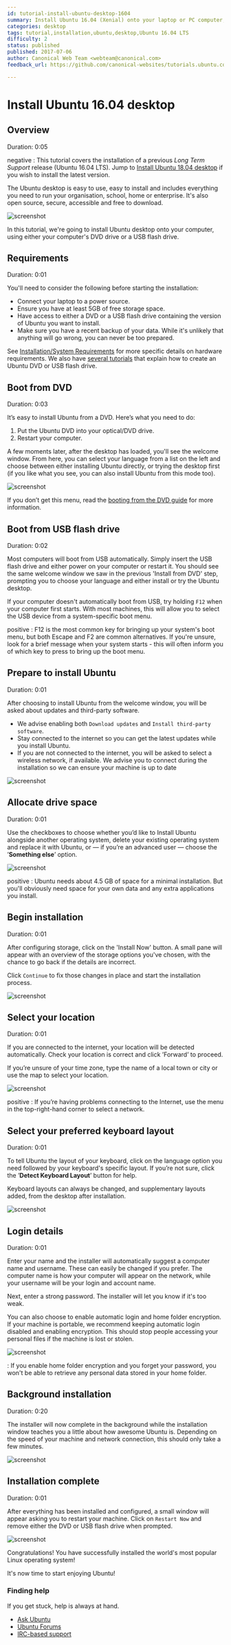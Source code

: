 ```yaml
---
id: tutorial-install-ubuntu-desktop-1604
summary: Install Ubuntu 16.04 (Xenial) onto your laptop or PC computer, from either a DVD or a USB flash drive.
categories: desktop
tags: tutorial,installation,ubuntu,desktop,Ubuntu 16.04 LTS
difficulty: 2
status: published
published: 2017-07-06
author: Canonical Web Team <webteam@canonical.com>
feedback_url: https://github.com/canonical-websites/tutorials.ubuntu.com/issues

---
```


# Install Ubuntu 16.04 desktop

## Overview
Duration: 0:05

negative
: This tutorial covers the installation of a previous *Long Term Support* release (Ubuntu 16.04 LTS). Jump to [Install Ubuntu 18.04 desktop](https://tutorials.ubuntu.com/tutorial/tutorial-install-ubuntu-desktop) if you wish to install the latest version. 

The Ubuntu desktop is easy to use, easy to install and includes everything you need to run your organisation, school, home or enterprise. It's also open source, secure, accessible and free to download.

![screenshot](https://assets.ubuntu.com/v1/8de0a986-ubuntu-desktop.png)

In this tutorial, we're going to install Ubuntu desktop onto your computer, using either your computer's DVD drive or a USB flash drive.

## Requirements
Duration: 0:01

You'll need to consider the following before starting the installation:

* Connect your laptop to a power source.
* Ensure you have at least 5GB of free storage space.
* Have access to either a DVD or a USB flash drive containing the version of Ubuntu you want
  to install.
* Make sure you have a recent backup of your data. While it's unlikely that
  anything will go wrong, you can never be too prepared.

See [Installation/System Requirements](https://help.ubuntu.com/community/Installation/SystemRequirements) for more specific details on hardware requirements. We also have [several tutorials](/) that explain how to create an Ubuntu DVD or USB flash drive.

## Boot from DVD
Duration: 0:03

It’s easy to install Ubuntu from a DVD. Here’s what you need to do:

1. Put the Ubuntu DVD into your optical/DVD drive.
1. Restart your computer.

A few moments later, after the desktop has loaded, you'll see the welcome window. From here, you can select your language from a list on the left and choose between either installing Ubuntu directly, or trying the desktop first (if you like what you see, you can also install Ubuntu from this mode too).

![screenshot](https://assets.ubuntu.com/v1/dfc572f0-download-desktop-install-ubuntu-desktop_1.jpg)

If you don’t get this menu, read the [booting from the DVD guide](https://help.ubuntu.com/community/BootFromCD?_ga=2.102380610.2115462233.1496186978-1155966827.1485186360) for more information.

## Boot from USB flash drive
Duration: 0:02

Most computers will boot from USB automatically. Simply insert the USB flash drive and either power on your computer or restart it. You should see the same welcome window we saw in the previous 'Install from DVD' step, prompting you to choose your language and either install or try the Ubuntu desktop.

If your computer doesn't automatically boot from USB, try holding `F12` when your computer first starts. With most machines, this will allow you to select the USB device from a system-specific boot menu.

positive
: F12 is the most common key for bringing up your system's boot menu, but both Escape and F2 are common alternatives. If you're unsure, look for a brief message when your system starts - this will often inform you of which key to press to bring up the boot menu.

## Prepare to install Ubuntu
Duration: 0:01

After choosing to install Ubuntu from the welcome window, you will be asked about updates and third-party software.

- We advise enabling both `Download updates` and `Install third-party software`.
- Stay connected to the internet so you can get the latest updates while you install Ubuntu.
- If you are not connected to the internet, you will be asked to select a wireless network, if available. We advise you to connect during the installation so we can ensure your machine is up to date

![screenshot](https://assets.ubuntu.com/v1/3bbb0e35-download-desktop-install-ubuntu-desktop_2.jpg)

## Allocate drive space
Duration: 0:01

Use the checkboxes to choose whether you’d like to Install Ubuntu alongside another operating system, delete your existing operating system and replace it with Ubuntu, or — if you’re an advanced user — choose the ’**Something else**’ option.

![screenshot](https://assets.ubuntu.com/v1/e07b98b8-ubuntu-installation-type.png)

positive
: Ubuntu needs about 4.5 GB of space for a minimal installation. But you'll obviously need space for your own data and any extra applications you install.

## Begin installation
Duration: 0:01

After configuring storage, click on the 'Install Now' button. A small pane will appear with an overview of the storage options you've chosen, with the chance to go back if the details are incorrect.

Click `Continue` to fix those changes in place and start the installation process.

![screenshot](https://assets.ubuntu.com/v1/a76b68ce-ubuntu-verify-install.png)

## Select your location
Duration: 0:01

If you are connected to the internet, your location will be detected automatically. Check your location is correct and click ’Forward’ to proceed.

If you’re unsure of your time zone, type the name of a local town or city or use the map to select your location.

![screenshot](https://assets.ubuntu.com/v1/a942aa3d-download-desktop-install-ubuntu-desktop_6.jpg)

positive
: If you’re having problems connecting to the Internet, use the menu in the top-right-hand corner to select a network.

## Select your preferred keyboard layout
Duration: 0:01

To tell Ubuntu the layout of your keyboard, click on the language option you need followed by your keyboard's specific layout. If you’re not sure, click the ’**Detect Keyboard Layout**’ button for help.

Keyboard layouts can always be changed, and supplementary layouts added, from the desktop after installation.

![screenshot](https://assets.ubuntu.com/v1/310b5196-download-desktop-install-ubuntu-desktop_7.jpg)

## Login details
Duration: 0:01

Enter your name and the installer will automatically suggest a computer name and username. These can easily be changed if you prefer. The computer name is how your computer will appear on the network, while your username will be your login and account name.

Next, enter a strong password. The installer will let you know if it's too weak.

You can also choose to enable automatic login and home folder encryption. If your machine is portable, we recommend keeping automatic login disabled and enabling encryption. This should stop people accessing your personal files if the machine is lost or stolen.

![screenshot](https://assets.ubuntu.com/v1/69d32ea7-download-desktop-install-ubuntu-desktop_8.jpg)

: If you enable home folder encryption and you forget your password, you won't be able to retrieve any personal data stored in your home folder.

## Background installation
Duration: 0:20

The installer will now complete in the background while the installation window teaches you a little about how awesome Ubuntu is. Depending on the speed of your machine and network connection, this should only take a few minutes.

![screenshot](https://assets.ubuntu.com/v1/4e133117-download-desktop-install-ubuntu-desktop_9.jpg)

## Installation complete
Duration: 0:01

After everything has been installed and configured, a small window will appear asking you to restart your machine. Click on `Restart Now` and remove either the DVD or USB flash drive when prompted.

![screenshot](https://assets.ubuntu.com/v1/f4e2a592-download-desktop-install-ubuntu-desktop_10.jpg)

Congratulations! You have successfully installed the world's most popular Linux operating system!

It's now time to start enjoying Ubuntu!

### Finding help

If you get stuck, help is always at hand.

* [Ask Ubuntu](https://askubuntu.com/)
* [Ubuntu Forums](https://ubuntuforums.org/)
* [IRC-based support](https://wiki.ubuntu.com/IRC/ChannelList)
